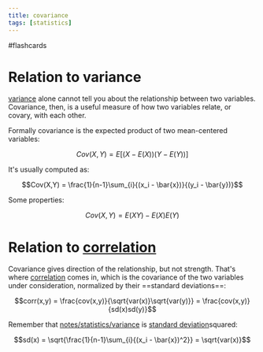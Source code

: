 ```yaml
---
title: covariance
tags: [statistics]
---
```


#flashcards 

# Relation to variance
 
[variance](notes/statistics/variance.md) alone cannot tell you about the relationship between two variables.  Covariance, then, is a useful measure of how two variables relate, or covary, with each other. 

Formally covariance is the expected product of two mean-centered variables:

$$Cov(X,Y) = E[(X-E(X))(Y-E(Y))]$$

It's usually computed as:

$$Cov(X,Y) = \frac{1}{n-1}\sum_{i}{(x_i - \bar{x})}{(y_i - \bar{y})}$$

Some properties:

$$Cov(X,Y) = E(XY) - E(X)E(Y)$$

# Relation to [correlation](notes/statistics/correlation.md)

Covariance gives direction of the relationship, but not strength. That's where [correlation](notes/statistics/correlation.md) comes in, which is the covariance of the two variables under consideration, normalized by their ==standard deviations==:

$$corr(x,y) = \frac{cov(x,y)}{\sqrt{var(x)}\sqrt{var(y)}} = \frac{cov(x,y)}{sd(x)sd(y)}$$

Remember that [notes/statistics/variance](notes/statistics/variance.md) is [standard deviation](notes/statistics/standard-deviation.md)squared:

$$sd(x) = \sqrt{\frac{1}{n-1}\sum_{i}{(x_i - \bar{x})^2}} = \sqrt{var(x)}$$